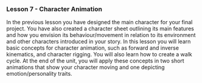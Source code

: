 ### Lesson 7 - Character Animation

In the previous lesson you have designed the main character for your final project. You have also created a character sheet outlining its main features and how you envision its behaviour/movement in relation to its environment and other characters introduced in your story. In this lesson you will learn basic concepts for character animation, such as forward and inverse kinematics, and character rigging. You will also learn how to create a walk cycle. At the end of the unit, you will apply these concepts in two short animations that show your character moving and one depicting emotion/personality traits.